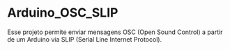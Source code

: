 # Arduino_OSC_SLIP
Esse projeto permite enviar mensagens OSC (Open Sound Control) a partir de um Arduino via SLIP (Serial Line Internet Protocol).
